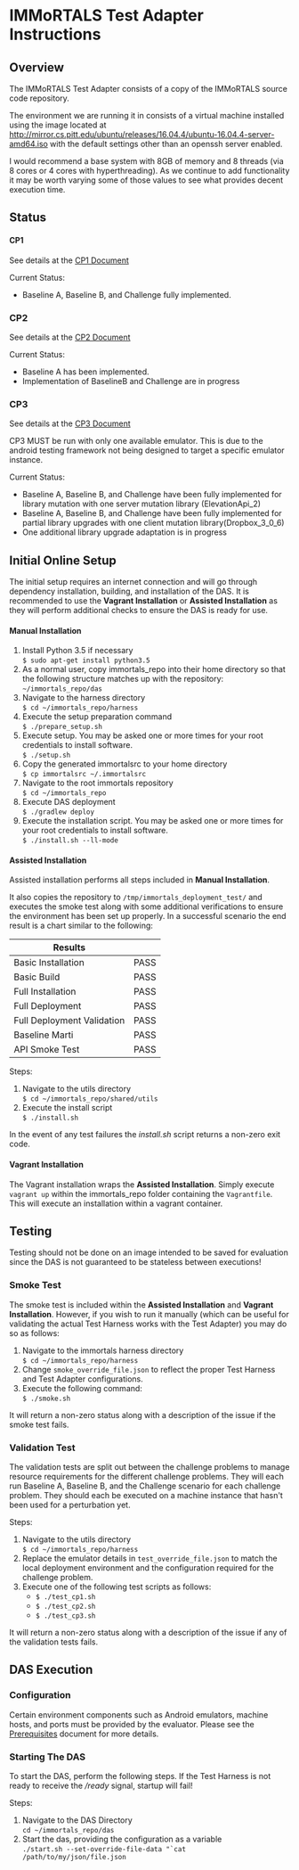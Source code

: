 # IMMoRTALS Test Adapter Instructions


## Overview
The IMMoRTALS Test Adapter consists of a copy of the IMMoRTALS source code repository.

The environment we are running it in consists of a virtual machine installed using the image located at 
http://mirror.cs.pitt.edu/ubuntu/releases/16.04.4/ubuntu-16.04.4-server-amd64.iso with the default settings other than
an openssh server enabled.  

I would recommend a base system with 8GB of memory and 8 threads (via 8 cores or 4 cores with hyperthreading).  As we 
continue to add functionality it may be worth varying some of those values to see what provides decent execution time.


## Status

#### CP1
See details at the [CP1 Document](phase02/ChallengeProblems/Immortals-Phase2-cp1-SchemaMigration.md)

Current Status:
 * Baseline A, Baseline B, and Challenge fully implemented.

### CP2
See details at the [CP2 Document](phase02/ChallengeProblems/Immortals-Phase2-cp2-CrossAppDepend.md)

Current Status:
 * Baseline A has been implemented.
 * Implementation of BaselineB and Challenge are in progress

### CP3
See details at the [CP3 Document](phase02/ChallengeProblems/Immortals-Phase2-cp3-LibraryEvol.md)

CP3 MUST be run with only one available emulator. This is due to the android testing framework not being designed to 
target a specific emulator instance.

Current Status:
 * Baseline A, Baseline B, and Challenge have been fully implemented for library mutation with one server mutation 
   library (ElevationApi_2)
 * Baseline A, Baseline B, and Challenge have been fully implemented for partial library upgrades with one client 
   mutation library(Dropbox_3_0_6)
 * One additional library upgrade adaptation is in progress
 
 
## Initial Online Setup

The initial setup requires an internet connection and will go through dependency installation, building, and 
installation of the DAS. It is recommended to use the **Vagrant Installation** or **Assisted Installation** as they 
will perform additional checks to ensure the DAS is ready for use.

#### Manual Installation

1. Install Python 3.5 if necessary  
    `$ sudo apt-get install python3.5`
2. As a normal user, copy immortals_repo into their home directory so that the following structure matches up with the 
repository:  
    `~/immortals_repo/das`
3.  Navigate to the harness directory  
    `$ cd ~/immortals_repo/harness`
4.  Execute the setup preparation command  
    `$ ./prepare_setup.sh`
5.  Execute setup. You may be asked one or more times for your root credentials to install software.  
    `$ ./setup.sh`
6.  Copy the generated immortalsrc to your home directory  
    `$ cp immortalsrc ~/.immortalsrc`
7.  Navigate to the root immortals repository  
    `$ cd ~/immortals_repo`
8.  Execute DAS deployment  
    `$ ./gradlew deploy`
9.  Execute the installation script. You may be asked one or more times for your root credentials to install software.  
    `$ ./install.sh --ll-mode`  

#### Assisted Installation

Assisted installation performs all steps included in **Manual Installation**.  

It also copies the repository to `/tmp/immortals_deployment_test/` and executes the smoke test along with some 
additional verifications to ensure the environment has been set up properly. In a successful scenario the end result 
is a chart similar to the following:  

| Results                    |         |
| ---------------------------|---------|
| Basic Installation         |  PASS   |
| Basic Build                |  PASS   |
| Full Installation          |  PASS   |
| Full Deployment            |  PASS   |
| Full Deployment Validation |  PASS   |
| Baseline Marti             |  PASS   |
| API Smoke Test             |  PASS   |

Steps:

1.  Navigate to the utils directory  
    `$ cd ~/immortals_repo/shared/utils`  
2.  Execute the install script  
    `$ ./install.sh`  

In the event of any test failures the _install.sh_ script returns a non-zero exit code.

#### Vagrant Installation

The Vagrant installation wraps the **Assisted Installation**. Simply execute `vagrant up` within the immortals_repo 
folder containing the `Vagrantfile`. This will execute an installation within a vagrant container.


## Testing

Testing should not be done on an image intended to be saved for evaluation since the DAS is not guaranteed to be 
stateless between executions!

### Smoke Test

The smoke test is included within the **Assisted Installation** and **Vagrant Installation**. However, if you wish to 
run it manually (which can be useful for validating the actual Test Harness works with the Test Adapter) you may do so 
as follows:

1.  Navigate to the immortals harness directory  
    `$ cd ~/immortals_repo/harness`  
2.  Change `smoke_override_file.json` to reflect the proper Test Harness and Test Adapter configurations.  
3.  Execute the following command:  
    `$ ./smoke.sh`  

It will return a non-zero status along with a description of the issue if the smoke test fails.

### Validation Test

The validation tests are split out between the challenge problems to manage resource requirements for the different 
challenge problems. They will each run Baseline A, Baseline B, and the Challenge scenario for each challenge problem. 
They should each be executed on a machine instance that hasn't been used for a perturbation yet.

Steps:

1.  Navigate to the utils directory  
    `$ cd ~/immortals_repo/harness`  
2.  Replace the emulator details in `test_override_file.json` to match the local deployment environment and the 
    configuration required for the challenge problem.
2.  Execute one of the following test scripts as follows:
    * `$ ./test_cp1.sh`  
    * `$ ./test_cp2.sh`
    * `$ ./test_cp3.sh`  

It will return a non-zero status along with a description of the issue if any of the validation tests fails.


## DAS Execution

### Configuration

Certain environment components such as Android emulators, machine hosts, and ports must be provided by the evaluator. 
Please see the [Prerequisites](phase02/ChallengeProblems/Immortals-Phase2-DasPrerequisites.md) document 
for more details.

### Starting The DAS

To start the DAS, perform the following steps. If the Test Harness is not ready to receive the _/ready_ signal, startup 
will fail!

Steps:

1.  Navigate to the DAS Directory  
    `cd ~/immortals_repo/das`  
2.  Start the das, providing the configuration as a variable  
    ``./start.sh --set-override-file-data "`cat /path/to/my/json/file.json``  

